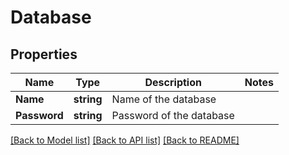 # Database

## Properties

Name | Type | Description | Notes
------------ | ------------- | ------------- | -------------
**Name** | **string** | Name of the database | 
**Password** | **string** | Password of the database | 

[[Back to Model list]](../README.md#documentation-for-models) [[Back to API list]](../README.md#documentation-for-api-endpoints) [[Back to README]](../README.md)


